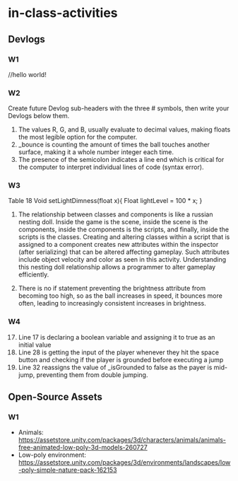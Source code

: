 # in-class-activities
## Devlogs
### W1
//hello world!

### W2
Create future Devlog sub-headers with the three # symbols, then write your Devlogs below them.

1. The values R, G, and B, usually evaluate to decimal values, making floats the most legible option for the computer.
2. _bounce is counting the amount of times the ball touches another surface, making it a whole number integer each time.
3. The presence of the semicolon indicates a line end which is critical for the computer to interpret individual lines of code (syntax error). 

### W3
Table 18
Void setLightDimness(float x){
		Float lightLevel = 100 * x;
}

1. The relationship between classes and components is like a russian nesting doll. Inside the game is the scene, inside the scene is the components, inside the components is the scripts, and finally, inside the scripts is the classes. Creating and altering classes within a script that is assigned to a component creates new attributes within the inspector (after serializing) that can be altered affecting gameplay. Such attributes include object velocity and color as seen in this activity. Understanding this nesting doll relationship allows a programmer to alter gameplay efficiently.

2. There is no if statement preventing the brightness attribute from becoming too high, so as the ball increases in speed, it bounces more often, leading to increasingly consistent increases in brightness.

### W4
17. Line 17 is declaring a boolean variable and assigning it to true as an initial value
28. Line 28 is getting the input of the player whenever they hit the space button and checking if the player is grounded before executing a jump
32. Line 32 reassigns the value of _isGrounded to false as the payer is mid-jump, preventing them from double jumping.
## Open-Source Assets
### W1
- Animals: https://assetstore.unity.com/packages/3d/characters/animals/animals-free-animated-low-poly-3d-models-260727 
- Low-poly environment: https://assetstore.unity.com/packages/3d/environments/landscapes/low-poly-simple-nature-pack-162153 
